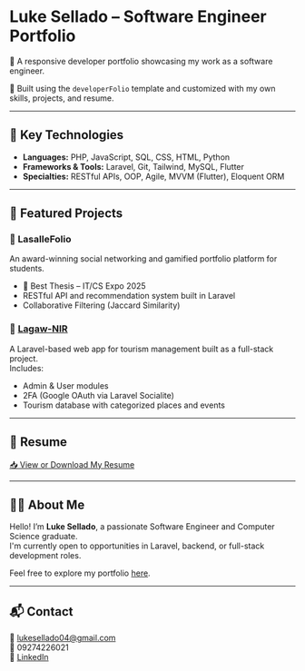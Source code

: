 # Luke Sellado – Software Engineer Portfolio

🎯 A responsive developer portfolio showcasing my work as a software engineer.

🚀 Built using the `developerFolio` template and customized with my own skills, projects, and resume.

---

## 🔧 Key Technologies
- **Languages:** PHP, JavaScript, SQL, CSS, HTML, Python
- **Frameworks & Tools:** Laravel, Git, Tailwind, MySQL, Flutter  
- **Specialties:** RESTful APIs, OOP, Agile, MVVM (Flutter), Eloquent ORM

---

## 🧩 Featured Projects

### 🔹 LasalleFolio
An award-winning social networking and gamified portfolio platform for students.  
- 🏅 Best Thesis – IT/CS Expo 2025  
- RESTful API and recommendation system built in Laravel  
- Collaborative Filtering (Jaccard Similarity)

### 🔹 [Lagaw-NIR](https://github.com/Lowkiiii/lagaw-nir)
A Laravel-based web app for tourism management built as a full-stack project.  
Includes:
- Admin & User modules
- 2FA (Google OAuth via Laravel Socialite)
- Tourism database with categorized places and events

---

## 📂 Resume

[📥 View or Download My Resume](https://drive.google.com/uc?export=download&id=13afUkOhPEbIiY4Pm4R5Uw_EywT177MOu)

---

## 🧑‍💻 About Me

Hello! I’m **Luke Sellado**, a passionate Software Engineer and Computer Science graduate.  
I'm currently open to opportunities in Laravel, backend, or full-stack development roles.

Feel free to explore my portfolio [here](https://lowkiiii.github.io/luke-sellado.github.io).

---

## 📬 Contact

📧 lukesellado04@gmail.com  
📱 09274226021  
🔗 [LinkedIn](https://linkedin.com/in/luke-sellado)

